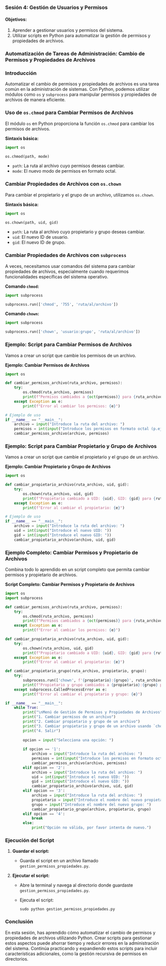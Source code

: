 ### Sesión 4: Gestión de Usuarios y Permisos

#### Objetivos:
1. Aprender a gestionar usuarios y permisos del sistema.
2. Utilizar scripts en Python para automatizar la gestión de permisos y propiedades de archivos.

### Automatización de Tareas de Administración: Cambio de Permisos y Propiedades de Archivos

### Introducción

Automatizar el cambio de permisos y propiedades de archivos es una tarea común en la administración de sistemas. Con Python, podemos utilizar módulos como `os` y `subprocess` para manipular permisos y propiedades de archivos de manera eficiente.

### Uso de `os.chmod` para Cambiar Permisos de Archivos

El módulo `os` en Python proporciona la función `os.chmod` para cambiar los permisos de archivos. 

**Sintaxis básica:**

```python
import os

os.chmod(path, mode)
```

- `path`: La ruta al archivo cuyo permisos deseas cambiar.
- `mode`: El nuevo modo de permisos en formato octal.

### Cambiar Propiedades de Archivos con `os.chown`

Para cambiar el propietario y el grupo de un archivo, utilizamos `os.chown`.

**Sintaxis básica:**

```python
import os

os.chown(path, uid, gid)
```

- `path`: La ruta al archivo cuyo propietario y grupo deseas cambiar.
- `uid`: El nuevo ID de usuario.
- `gid`: El nuevo ID de grupo.

### Cambiar Propiedades de Archivos con `subprocess`

A veces, necesitamos usar comandos del sistema para cambiar propiedades de archivos, especialmente cuando requerimos funcionalidades específicas del sistema operativo.

**Comando `chmod`:**

```python
import subprocess

subprocess.run(['chmod', '755', 'ruta/al/archivo'])
```

**Comando `chown`:**

```python
import subprocess

subprocess.run(['chown', 'usuario:grupo', 'ruta/al/archivo'])
```

### Ejemplo: Script para Cambiar Permisos de Archivos

Vamos a crear un script que cambie los permisos de un archivo.

**Ejemplo: Cambiar Permisos de Archivos**

```python
import os

def cambiar_permisos_archivo(ruta_archivo, permisos):
    try:
        os.chmod(ruta_archivo, permisos)
        print(f"Permisos cambiados a {oct(permisos)} para {ruta_archivo}")
    except Exception as e:
        print(f"Error al cambiar los permisos: {e}")

# Ejemplo de uso
if __name__ == "__main__":
    archivo = input("Introduce la ruta del archivo: ")
    permisos = int(input("Introduce los permisos en formato octal (p.ej., 755): "), 8)
    cambiar_permisos_archivo(archivo, permisos)
```

### Ejemplo: Script para Cambiar Propietario y Grupo de Archivos

Vamos a crear un script que cambie el propietario y el grupo de un archivo.

**Ejemplo: Cambiar Propietario y Grupo de Archivos**

```python
import os

def cambiar_propietario_archivo(ruta_archivo, uid, gid):
    try:
        os.chown(ruta_archivo, uid, gid)
        print(f"Propietario cambiado a UID: {uid}, GID: {gid} para {ruta_archivo}")
    except Exception as e:
        print(f"Error al cambiar el propietario: {e}")

# Ejemplo de uso
if __name__ == "__main__":
    archivo = input("Introduce la ruta del archivo: ")
    uid = int(input("Introduce el nuevo UID: "))
    gid = int(input("Introduce el nuevo GID: "))
    cambiar_propietario_archivo(archivo, uid, gid)
```

### Ejemplo Completo: Cambiar Permisos y Propietario de Archivos

Combina todo lo aprendido en un script completo que permita cambiar permisos y propietario de archivos.

**Script Completo: Cambiar Permisos y Propietario de Archivos**

```python
import os
import subprocess

def cambiar_permisos_archivo(ruta_archivo, permisos):
    try:
        os.chmod(ruta_archivo, permisos)
        print(f"Permisos cambiados a {oct(permisos)} para {ruta_archivo}")
    except Exception as e:
        print(f"Error al cambiar los permisos: {e}")

def cambiar_propietario_archivo(ruta_archivo, uid, gid):
    try:
        os.chown(ruta_archivo, uid, gid)
        print(f"Propietario cambiado a UID: {uid}, GID: {gid} para {ruta_archivo}")
    except Exception as e:
        print(f"Error al cambiar el propietario: {e}")

def cambiar_propietario_grupo(ruta_archivo, propietario, grupo):
    try:
        subprocess.run(['chown', f'{propietario}:{grupo}', ruta_archivo], check=True)
        print(f"Propietario y grupo cambiados a {propietario}:{grupo} para {ruta_archivo}")
    except subprocess.CalledProcessError as e:
        print(f"Error al cambiar el propietario y grupo: {e}")

if __name__ == "__main__":
    while True:
        print("\nMenú de Gestión de Permisos y Propiedades de Archivos")
        print("1. Cambiar permisos de un archivo")
        print("2. Cambiar propietario y grupo de un archivo")
        print("3. Cambiar propietario y grupo de un archivo usando `chown`")
        print("4. Salir")
        
        opcion = input("Selecciona una opción: ")
        
        if opcion == '1':
            archivo = input("Introduce la ruta del archivo: ")
            permisos = int(input("Introduce los permisos en formato octal (p.ej., 755): "), 8)
            cambiar_permisos_archivo(archivo, permisos)
        elif opcion == '2':
            archivo = input("Introduce la ruta del archivo: ")
            uid = int(input("Introduce el nuevo UID: "))
            gid = int(input("Introduce el nuevo GID: "))
            cambiar_propietario_archivo(archivo, uid, gid)
        elif opcion == '3':
            archivo = input("Introduce la ruta del archivo: ")
            propietario = input("Introduce el nombre del nuevo propietario: ")
            grupo = input("Introduce el nombre del nuevo grupo: ")
            cambiar_propietario_grupo(archivo, propietario, grupo)
        elif opcion == '4':
            break
        else:
            print("Opción no válida, por favor intenta de nuevo.")
```

### Ejecución del Script

1. **Guardar el script:**
   - Guarda el script en un archivo llamado `gestion_permisos_propiedades.py`.

2. **Ejecutar el script:**
   - Abre la terminal y navega al directorio donde guardaste `gestion_permisos_propiedades.py`.
   - Ejecuta el script:

     ```shell
     sudo python gestion_permisos_propiedades.py
     ```

### Conclusión

En esta sesión, has aprendido cómo automatizar el cambio de permisos y propiedades de archivos utilizando Python. Crear scripts para gestionar estos aspectos puede ahorrar tiempo y reducir errores en la administración del sistema. Continúa practicando y expandiendo estos scripts para incluir características adicionales, como la gestión recursiva de permisos en directorios.